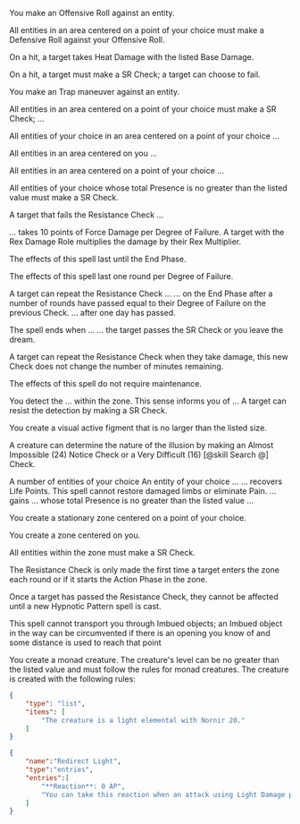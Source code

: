 You make an Offensive Roll against an entity.

All entities in an area centered on a point of your choice must make a Defensive Roll against your Offensive Roll.

On a hit, a target takes Heat Damage with the listed Base Damage.

On a hit, a target must make a SR Check; a target can choose to fail.

You make an Trap maneuver against an entity.

All entities in an area centered on a point of your choice must make a SR Check; ...

All entities of your choice in an area centered on a point of your choice ...

All entities in an area centered on you ...

All entities in an area centered on a point of your choice ...

All entities of your choice whose total Presence is no greater than the listed value must make a SR Check.

A target that fails the Resistance Check ...

... takes 10 points of Force Damage per Degree of Failure. A target with the Rex Damage Role multiplies the damage by their Rex Multiplier.

The effects of this spell last until the End Phase.

The effects of this spell last one round per Degree of Failure.

A target can repeat the Resistance Check ...
... on the End Phase after a number of rounds have passed equal to their Degree of Failure on the previous Check.
... after one day has passed.

The spell ends when ...
... the target passes the SR Check or you leave the dream.

A target can repeat the Resistance Check when they take damage, this new Check does not change the number of minutes remaining. 

The effects of this spell do not require maintenance.

You detect the ... within the zone.
This sense informs you of ...
A target can resist the detection by making a SR Check.

You create a visual active figment that is no larger than the listed size.

A creature can determine the nature of the illusion by making an Almost Impossible (24) Notice Check or a Very Difficult (16) [@skill Search @] Check.

A number of entities of your choice
An entity of your choice ...
... recovers Life Points. This spell cannot restore damaged limbs or eliminate Pain.
... gains 
... whose total Presence is no greater than the listed value ...

You create a stationary zone centered on a point of your choice.

You create a zone centered on you.

All entities within the zone must make a SR Check.

The Resistance Check is only made the first time a target enters the zone each round or if it starts the Action Phase in the zone.

Once a target has passed the Resistance Check, they cannot be affected until a new Hypnotic Pattern spell is cast.

This spell cannot transport you through Imbued objects; an Imbued object in the way can be circumvented if there is an opening you know of and some distance is used to reach that point

You create a monad creature. The creature's level can be no greater than the listed value and must follow the rules for monad creatures. The creature is created with the following rules:

```json
{
    "type": "list",
    "items": [
        "The creature is a light elemental with Nornir 20."
    ]
}
```

```json
{
    "name":"Redirect Light",
    "type":"entries",
    "entries":[
        "**Reaction**: 0 AP",
        "You can take this reaction when an attack using Light Damage passes through the area suffers `D2` on the Offensive Roll."
    ]
}
```